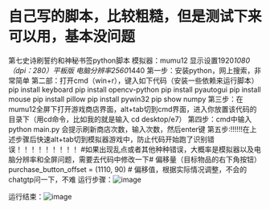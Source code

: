 # 自己写的脚本，比较粗糙，但是测试下来可以用，基本没问题
第七史诗刷誓约和神秘书签python脚本
模拟器：mumu12    显示设置1920*1080（dpi：280）平板版  电脑分辨率2560*1440
第一步：安装python，网上搜索，非常简单
第二部：打开cmd（win+r），键入如下代码（安装一些依赖来运行脚本）
pip install keyboard
pip install opencv-python
pip install pyautogui
pip install mouse
pip install pillow
pip install pywin32
pip show numpy
第三步：在mumu12全屏下打开游戏商店界面，alt+tab切到cmd界面，进入你放置该代码的目录下（用cd命令，比如我的就是输入 cd desktop/e7）
第四步：cmd中输入 python main.py     会提示刷新商店次数，输入次数，然后enter键
第五步:!!!!!!在上述步骤后快速alt+tab切到模拟器游戏中，防止代码开始跑了识别错误！！！！！！！！！
#如果出现乱点或者其他种种错误，大概率是模拟器以及电脑分辨率和全屏问题，需要去代码中修改一下# 偏移量（目标物品的右下角按钮）purchase_button_offset = (1110, 90)  # 偏移值，根据实际情况调整，不会的chatgtp问一下，不难
运行步骤：![image](https://github.com/user-attachments/assets/bcfb5774-9d48-4b4a-b3d7-08b3d5a57ecf)

运行结束：![image](https://github.com/user-attachments/assets/14718d61-3bae-4a0d-9c1b-a42478a5488a)
